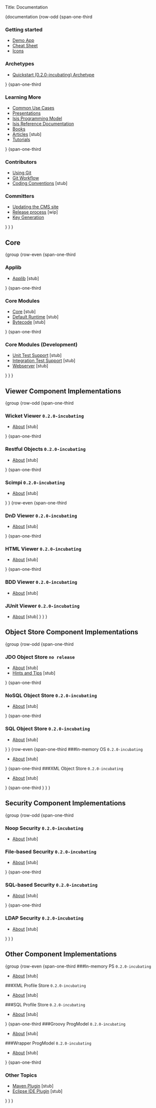 Title: Documentation

{documentation
{row-odd
{span-one-third
### Getting started

- [Demo App](getting-started/demo-app.html)
- [Cheat Sheet](getting-started/cheat-sheet.html)
- [Icons](getting-started/icons.html)

### Archetypes

- [Quickstart (0.2.0-incubating) Archetype](getting-started/quickstart-archetype.html)
<!--
- [Wicket/Restful/JDO Archetype](getting-started/quickstart-archetype-wicket-restful-jdo.html)
- [Scimpi/NoSQL Archetype](getting-started/quickstart-archetype-scimpi-nosql.html)
- [DnD/XML Archetype](getting-started/quickstart-archetype-dnd-xml.html)
-->

}
{span-one-third
###  Learning More

- [Common Use Cases](learning-more/common-use-cases.html)
- [Presentations](learning-more/presentations.html)
- [Isis Programming Model](learning-more/isis-programming-model.html)
- [Isis Reference Documentation](learning-more/isis-reference-documentation.html)
- [Books](learning-more/books.html)
- [Articles](learning-more/articles.html) [stub]
- [Tutorials](learning-more/tutorials.html)

}
{span-one-third
###  Contributors

- [Using Git](contributors/using-git.html)
- [Git Workflow](contributors/git-workflow.html)
- [Coding Conventions](contributors/coding-conventions.html) [stub]

###  Committers

- [Updating the CMS site](contributors/updating-the-cms-site.html)
- [Release process](contributors/release-process.html) [wip]
- [Key Generation](contributors/key-generation.html)

}
}
}
## Core
{group
{row-even
{span-one-third
###  Applib

- [Applib](core/applib.html) [stub]

}
{span-one-third
### Core Modules

- [Core](core/core.html) [stub]
- [Default Runtime](core/runtime-dflt.html) [stub]
- [Bytecode](core/bytecode.html) [stub]

}
{span-one-third
### Core Modules (Development)

- [Unit Test Support](core/unittestsupport.html) [stub]
- [Integration Test Support](core/integtestsupport.html) [stub]
- [Webserver](core/webserver.html) [stub]

}
}
}
## Viewer Component Implementations
{group
{row-odd
{span-one-third
###  Wicket Viewer `0.2.0-incubating`

- [About](components/viewers/wicket/about.html) [stub]

}
{span-one-third
###  Restful Objects `0.2.0-incubating`

- [About](components/viewers/restfulobjects/about.html) [stub]

}
{span-one-third
###  Scimpi `0.2.0-incubating`

- [About](components/viewers/scimpi/about.html) [stub]

}
}
{row-even
{span-one-third
###  DnD Viewer `0.2.0-incubating`

- [About](components/viewers/dnd/about.html) [stub]

}
{span-one-third
### HTML Viewer `0.2.0-incubating`

- [About](components/viewers/html/about.html) [stub]

}
{span-one-third
### BDD Viewer `0.2.0-incubating`

- [About](components/viewers/bdd/about.html) [stub]

### JUnit Viewer `0.2.0-incubating`

- [About](components/viewers/junit/about.html) [stub]
}
}
}
## Object Store Component Implementations
{group
{row-odd
{span-one-third

###  JDO Object Store `no release`

- [About](components/objectstores/jdo/about.html) [stub]
- [Hints and Tips](components/objectstores/jdo/hints-and-tips.html) [stub]

}
{span-one-third
###  NoSQL Object Store `0.2.0-incubating`

- [About](components/objectstores/nosql/about.html) [stub]

}
{span-one-third
###  SQL Object Store `0.2.0-incubating`

- [About](components/objectstores/sql/about.html) [stub]

}
}
{row-even
{span-one-third
###In-memory OS `0.2.0-incubating`

- [About](components/objectstores/inmemory/about.html) [stub]

}
{span-one-third
###XML Object Store `0.2.0-incubating`

- [About](components/objectstores/xml/about.html) [stub]

}
{span-one-third
}
}
}
## Security Component Implementations
{group
{row-odd
{span-one-third

### Noop Security `0.2.0-incubating`

- [About](components/security/noop/about.html) [stub]

### File-based Security `0.2.0-incubating`

- [About](components/security/file/about.html) [stub]

}
{span-one-third
### SQL-based Security `0.2.0-incubating`

- [About](components/security/sql/about.html) [stub]

}
{span-one-third
### LDAP Security `0.2.0-incubating`

- [About](components/security/ldap/about.html) [stub]

}
}
}
## Other Component Implementations
{group
{row-even
{span-one-third
###In-memory PS `0.2.0-incubating`

- [About](components/profilestores/inmemory/about.html) [stub]

###XML Profile Store `0.2.0-incubating`

- [About](components/profilestores/xml/about.html) [stub]

###SQL Profile Store `0.2.0-incubating`

- [About](components/profilestores/sql/about.html) [stub]

}
{span-one-third
###Groovy ProgModel `0.2.0-incubating`

- [About](components/progmodels/groovy/about.html) [stub]

###Wrapper ProgModel `0.2.0-incubating`

- [About](components/progmodels/wrapper/about.html) [stub]

}
{span-one-third
###  Other Topics

- [Maven Plugin](other/maven.html) [stub]
- [Eclipse IDE Plugin](other/eclipse-plugin.html) [stub]

<!--
- [DSL](other/dsl.html) [stub]
-->

}
}
}
